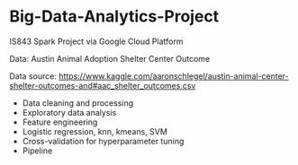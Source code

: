 # Big-Data-Analytics-Project
IS843 Spark Project via Google Cloud Platform

Data: Austin Animal Adoption Shelter Center Outcome

Data source: https://www.kaggle.com/aaronschlegel/austin-animal-center-shelter-outcomes-and#aac_shelter_outcomes.csv

- Data cleaning and processing
- Exploratory data analysis
- Feature engineering
- Logistic regression, knn, kmeans, SVM
- Cross-validation for hyperparameter tuning
- Pipeline

